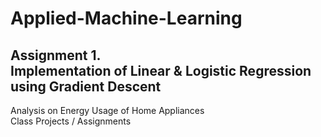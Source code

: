 # Applied-Machine-Learning
## Assignment 1.<br/>Implementation of Linear & Logistic Regression using Gradient Descent
Analysis on Energy Usage of Home Appliances <br/>
Class Projects / Assignments
